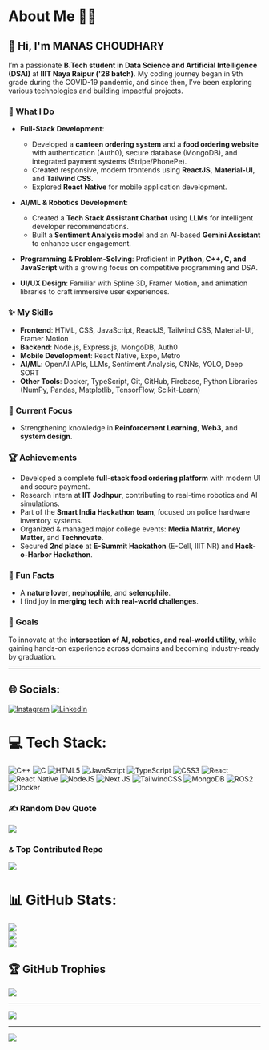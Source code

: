 # About Me 👨‍💻

## 👋 Hi, I'm MANAS CHOUDHARY

I’m a passionate **B.Tech student in Data Science and Artificial Intelligence (DSAI)** at **IIIT Naya Raipur ('28 batch)**. My coding journey began in 9th grade during the COVID-19 pandemic, and since then, I’ve been exploring various technologies and building impactful projects.

### 🚀 What I Do

* **Full-Stack Development**:

  * Developed a **canteen ordering system** and a **food ordering website** with authentication (Auth0), secure database (MongoDB), and integrated payment systems (Stripe/PhonePe).
  * Created responsive, modern frontends using **ReactJS**, **Material-UI**, and **Tailwind CSS**.
  * Explored **React Native** for mobile application development.
* **AI/ML & Robotics Development**:

  * Created a **Tech Stack Assistant Chatbot** using **LLMs** for intelligent developer recommendations.
  * Built a **Sentiment Analysis model** and an AI-based **Gemini Assistant** to enhance user engagement.
* **Programming & Problem-Solving**: Proficient in **Python, C++, C, and JavaScript** with a growing focus on competitive programming and DSA.
* **UI/UX Design**: Familiar with Spline 3D, Framer Motion, and animation libraries to craft immersive user experiences.

### ✨ My Skills

* **Frontend**: HTML, CSS, JavaScript, ReactJS, Tailwind CSS, Material-UI, Framer Motion
* **Backend**: Node.js, Express.js, MongoDB, Auth0
* **Mobile Development**: React Native, Expo, Metro
* **AI/ML**: OpenAI APIs, LLMs, Sentiment Analysis, CNNs, YOLO, Deep SORT
* **Other Tools**: Docker, TypeScript, Git, GitHub, Firebase, Python Libraries (NumPy, Pandas, Matplotlib, TensorFlow, Scikit-Learn)

### 🎯 Current Focus

* Strengthening knowledge in **Reinforcement Learning**, **Web3**, and **system design**.

### 🏆 Achievements

* Developed a complete **full-stack food ordering platform** with modern UI and secure payment.
* Research intern at **IIT Jodhpur**, contributing to real-time robotics and AI simulations.
* Part of the **Smart India Hackathon team**, focused on police hardware inventory systems.
* Organized & managed major college events: **Media Matrix**, **Money Matter**, and **Technovate**.
* Secured **2nd place** at **E-Summit Hackathon** (E-Cell, IIIT NR) and **Hack-o-Harbor Hackathon**.

### 🌱 Fun Facts

* A **nature lover**, **nephophile**, and **selenophile**.
* I find joy in **merging tech with real-world challenges**.

### 📌 Goals

To innovate at the **intersection of AI, robotics, and real-world utility**, while gaining hands-on experience across domains and becoming industry-ready by graduation.

---

## 🌐 Socials:

[![Instagram](https://img.shields.io/badge/Instagram-%23E4405F.svg?logo=Instagram\&logoColor=white)](https://instagram.com/the_never_ending_guy)
[![LinkedIn](https://img.shields.io/badge/LinkedIn-%230077B5.svg?logo=linkedin\&logoColor=white)](https://linkedin.com/in/-manas-choudhary-)

# 💻 Tech Stack:

![C++](https://img.shields.io/badge/c++-%2300599C.svg?style=for-the-badge\&logo=c%2B%2B\&logoColor=white)
![C](https://img.shields.io/badge/c-%2300599C.svg?style=for-the-badge\&logo=c\&logoColor=white)
![HTML5](https://img.shields.io/badge/html5-%23E34F26.svg?style=for-the-badge\&logo=html5\&logoColor=white)
![JavaScript](https://img.shields.io/badge/javascript-%23323330.svg?style=for-the-badge\&logo=javascript\&logoColor=%23F7DF1E)
![TypeScript](https://img.shields.io/badge/typescript-%23007ACC.svg?style=for-the-badge\&logo=typescript\&logoColor=white)
![CSS3](https://img.shields.io/badge/css3-%231572B6.svg?style=for-the-badge\&logo=css3\&logoColor=white)
![React](https://img.shields.io/badge/react-%2320232a.svg?style=for-the-badge\&logo=react\&logoColor=%2361DAFB)
![React Native](https://img.shields.io/badge/react_native-%2320232a.svg?style=for-the-badge\&logo=react\&logoColor=%2361DAFB)
![NodeJS](https://img.shields.io/badge/node.js-6DA55F?style=for-the-badge\&logo=node.js\&logoColor=white)
![Next JS](https://img.shields.io/badge/Next-black?style=for-the-badge\&logo=next.js\&logoColor=white)
![TailwindCSS](https://img.shields.io/badge/tailwindcss-%2338B2AC.svg?style=for-the-badge\&logo=tailwind-css\&logoColor=white)
![MongoDB](https://img.shields.io/badge/mongodb-%2347A248.svg?style=for-the-badge\&logo=mongodb\&logoColor=white)
![ROS2](https://img.shields.io/badge/ROS2-%23000000.svg?style=for-the-badge\&logo=ros\&logoColor=white)
![Docker](https://img.shields.io/badge/docker-%230db7ed.svg?style=for-the-badge\&logo=docker\&logoColor=white)

### ✍️ Random Dev Quote

![](https://quotes-github-readme.vercel.app/api?type=horizontal\&theme=radical)

### 🔝 Top Contributed Repo

![](https://github-contributor-stats.vercel.app/api?username=Manaspros\&limit=5\&theme=dark\&combine_all_yearly_contributions=true)


# 📊 GitHub Stats:
![](https://github-readme-stats.vercel.app/api?username=manaspros&theme=dark&hide_border=false&include_all_commits=false&count_private=false)<br/>
![](https://nirzak-streak-stats.vercel.app/?user=manaspros&theme=dark&hide_border=false)<br/>
![](https://github-readme-stats.vercel.app/api/top-langs/?username=manaspros&theme=dark&hide_border=false&include_all_commits=false&count_private=false&layout=compact)

## 🏆 GitHub Trophies
![](https://github-profile-trophy.vercel.app/?username=manaspros&theme=radical&no-frame=false&no-bg=true&margin-w=4)


---
[![](https://visitcount.itsvg.in/api?id=manaspros&icon=0&color=0)](https://visitcount.itsvg.in)

<!-- Proudly created with GPRM ( https://gprm.itsvg.in ) -->
---

[![](https://visitcount.itsvg.in/api?id=Manaspros\&icon=0\&color=0)](https://visitcount.itsvg.in)

<!-- Proudly created with GPRM ( https://gprm.itsvg.in ) -->
